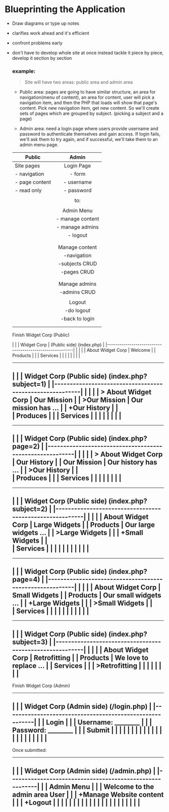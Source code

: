 # Blueprinting the Application

- Draw diagrams or type up notes
- clarifies work ahead and it's efficient
- confront problems early
- don't have to develop whole site at once instead
  tackle it piece by piece, develop it section by section

  ### example:

  > Site will have two areas: public area and admin area

  - Public area: pages are going to have similar structure, an area for  navigation(menu of content), an area
    for content, user will pick a navigation item, and then the PHP that loads will show that page's content.
    Pick new navigation item, get new content. So we'll create sets of pages which are grouped by subject.
    (picking a subject and a page)  

  - Admin area: need a login page where users provide username and password to authenticate themselves and
    gain access. If login fails, we'll ask them to try again, and if successful, we'll take them to an admin
    menu page.

  |Public                     |Admin                        |
  |---------------            |:---------------------------:|
  | Site pages                |   Login Page                |            
  | - navigation              |   - form                    |            
  | - page content            |   - username                |            
  | - read only               |   - password                |            
  |                           |                             |            
  |                           |        to:                  |            
  |                           |                             |            
  |                           |   Admin Menu                |            
  |                           |   - manage content          |           
  |                           |   - manage admins           |
  |                           |   - logout                  |
  |                           |                             |
  |                           |                             |
  |                           |   Manage content            |
  |                           |   -navigation               |
  |                           |   -subjects CRUD            |
  |                           |   -pages CRUD               |
  |                           |                             |
  |                           |                             |
  |                           |   Manage admins             |
  |                           |   -admins CRUD              |
  |                           |                             |
  |                           |   Logout                    |
  |                           |   -do logout                |
  |                           |   -back to login            |
  |                           |                             |
  |                           |                             |
  




  Finish Widget Corp  (Public)



  |                                                         |
  |   Widget Corp             | (Public side) (index.php)   |
  |---------------------------------------------------------|
  |                           |                             |
  |   About Widget Corp       |  Welcome                    |
  |   Products                |                             |
  |   Services                |                             |
  |                           |                             |
  |                           |                             |
  


  
  
  ___________________________________________________________
  |                                                         |
  |   Widget Corp     (Public side) (index.php?subject=1)   |
  |---------------------------------------------------------|
  |                           |                             |
  |  > About Widget Corp      |    Our Mission              |
  |      >Our Mission         |    Our mission has ...      |
  |      +Our History         |                             |     
  |    Produces               |                             |
  |    Services               |                             |
  |                           |                             |
  |                           |                             |
  -----------------------------------------------------------

   __________________________________________________________
  |                                                         |
  |   Widget Corp     (Public side) (index.php?page=2)      |
  |---------------------------------------------------------|
  |                           |                             |
  |  > About Widget Corp      |    Our History              |
  |      Our Mission          |    Our history has ...      |
  |      >Our History         |                             |     
  |    Produces               |                             |
  |    Services               |                             |
  |                           |                             |
  |                           |                             |
  -----------------------------------------------------------


   __________________________________________________________
  |                                                         |
  |   Widget Corp     (Public side) (index.php?subject=2)   |
  |---------------------------------------------------------|
  |                           |                             |
  |    About Widget Corp      |    Large Widgets            |
  |    Products               |    Our large widgets ...    |
  |       >Large Widgets      |                             |
  |      +Small Widgets       |                             |     
  |    Services               |                             |
  |                           |                             |
  |                           |                             |
  |                           |                             |
  ----------------------------------------------------------- 


  
   __________________________________________________________
  |                                                         |
  |   Widget Corp     (Public side) (index.php?page=4)      |
  |---------------------------------------------------------|
  |                           |                             |
  |    About Widget Corp      |    Small Widgets            |
  |    Products               |    Our small widgets ...    |
  |       +Large Widgets      |                             |
  |       >Small Widgets      |                             |     
  |    Services               |                             |
  |                           |                             |
  |                           |                             |
  |                           |                             |
  ----------------------------------------------------------- 



    _________________________________________________________
  |                                                         |
  |   Widget Corp     (Public side) (index.php?subject=3)   |
  |---------------------------------------------------------|
  |                           |                             |
  |    About Widget Corp      |    Retrofitting             |
  |    Products               |    We love to replace ...   |
  |    Services               |                             |
  |       >Retrofitting       |                             |
  |                           |                             |
  |                           |                             |
  -----------------------------------------------------------  



  Finish Widget Corp  (Admin)



   _________________________________________________________
  |                                                         |
  |   Widget Corp  (Admin side) (/login.php)                |
  |---------------------------------------------------------|
  |                    |  Login                             |
  |                    |  Username: ________                |
  |                    |  Password: ________                |
  |                    |  Submit                            |
  |                    |                                    |
  |                    |                                    |
  |                    |                                    |
  |                    |                                    |
  |                    |                                    |
  |                    |                                    |
  |                    |                                    |
  -----------------------------------------------------------  


   Once submitted:
   _________________________________________________________
  |                                                         |
  |   Widget Corp  (Admin side) (/admin.php)                |
  |---------------------------------------------------------|
  |                    |  Admin Menu                        |
  |                    |  Welcome to the admin area User    |
  |                    |     +Manage Website content        |
  |                    |     +Logout                        |
  |                    |                                    |
  |                    |                                    |
  |                    |                                    |
  |                    |                                    |
  |                    |                                    |
  |                    |                                    |
  |                    |                                    |
  -----------------------------------------------------------  
